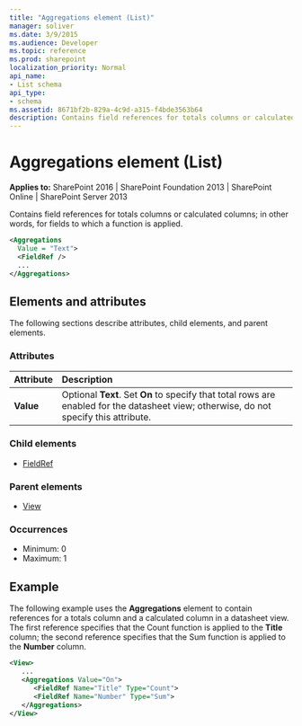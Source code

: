 ```yaml
---
title: "Aggregations element (List)"
manager: soliver
ms.date: 3/9/2015
ms.audience: Developer
ms.topic: reference
ms.prod: sharepoint
localization_priority: Normal
api_name:
- List schema
api_type:
- schema
ms.assetid: 8671bf2b-829a-4c9d-a315-f4bde3563b64
description: Contains field references for totals columns or calculated columns; in other words, for fields to which a function is applied.
---
```


# Aggregations element (List)

**Applies to:** SharePoint 2016 | SharePoint Foundation 2013 | SharePoint Online | SharePoint Server 2013
  
Contains field references for totals columns or calculated columns; in other words, for fields to which a function is applied.
  
```XML
<Aggregations
  Value = "Text">
  <FieldRef />
  ...
</Aggregations>
```

## Elements and attributes

The following sections describe attributes, child elements, and parent elements.

### Attributes

|**Attribute**|**Description**|
|:-----|:-----|
|**Value** <br/> |Optional **Text**. Set **On** to specify that total rows are enabled for the datasheet view; otherwise, do not specify this attribute.  <br/> |
   
### Child elements

- [FieldRef](fieldref-element-list.md)
   
### Parent elements

- [View](view-element-list.md)
   
### Occurrences

- Minimum: 0
- Maximum: 1 
   
## Example

The following example uses the **Aggregations** element to contain references for a totals column and a calculated column in a datasheet view. The first reference specifies that the Count function is applied to the **Title** column; the second reference specifies that the Sum function is applied to the **Number** column. 
  
```XML
<View>
   ...
   <Aggregations Value="On">
      <FieldRef Name="Title" Type="Count">
      <FieldRef Name="Number" Type="Sum">
   </Aggregations>
</View>
```

<br/>

